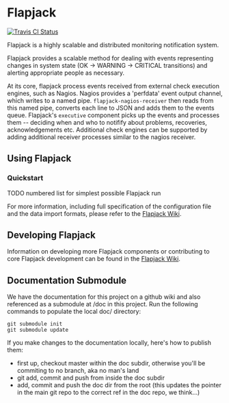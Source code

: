 # Flapjack

[![Travis CI Status][id_travis_img]][id_travis_link]

[id_travis_link]: https://secure.travis-ci.org/#!/flpjck/flapjack
[id_travis_img]: https://secure.travis-ci.org/flpjck/flapjack.png

Flapjack is a highly scalable and distributed monitoring notification system.

Flapjack provides a scalable method for dealing with events representing changes in system state (OK -> WARNING -> CRITICAL transitions) and alerting appropriate people as necessary.

At its core, flapjack process events received from external check execution engines, such as Nagios. Nagios provides a 'perfdata' event output channel, which writes to a named pipe. `flapjack-nagios-receiver` then reads from this named pipe, converts each line to JSON and adds them to the events queue. Flapjack's `executive` component picks up the events and processes them -- deciding when and who to notifify about problems, recoveries, acknowledgements etc. Additional check engines can be supported by adding additional receiver processes similar to the nagios receiver.


## Using Flapjack

### Quickstart

TODO numbered list for simplest possible Flapjack run

For more information, including full specification of the configuration file and the data import formats, please refer to the [Flapjack Wiki](https://github.com/flpjck/flapjack/wiki/USING).

## Developing Flapjack

Information on developing more Flapjack components or contributing to core Flapjack development can be found in the [Flapjack Wiki](https://github.com/flpjck/flapjack/wiki/DEVELOPING).

## Documentation Submodule

We have the documentation for this project on a github wiki and also referenced as a submodule at /doc in this project. Run the following commands to populate the local doc/ directory:

```
git submodule init
git submodule update
```

If you make changes to the documentation locally, here's how to publish them:

* first up, checkout master within the doc subdir, otherwise you'll be commiting to no branch, aka no man's land
* git add, commit and push from inside the doc subdir
* add, commit and push the doc dir from the root (this updates the pointer in the main git repo to the correct ref in the doc repo, we think...)


